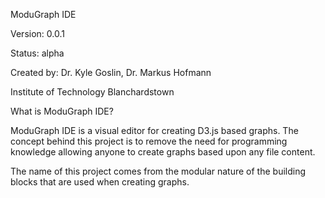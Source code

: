 ModuGraph IDE 

Version: 0.0.1

Status: alpha


Created by: Dr. Kyle Goslin, Dr. Markus Hofmann

Institute of Technology Blanchardstown


What is ModuGraph IDE?

ModuGraph IDE is a visual editor for creating D3.js based graphs.
The concept behind this project is to remove the need for programming knowledge
allowing anyone to create graphs based upon any file content.

The name of this project comes from the modular nature of the building blocks
that are used when creating graphs.

